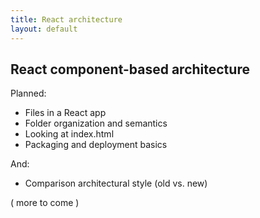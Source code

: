 ```yaml
---
title: React architecture
layout: default
---
```


## React component-based architecture

Planned:
* Files in a React app
* Folder organization and semantics
* Looking at index.html
* Packaging and deployment basics

And:
* Comparison architectural style (old vs. new)

( more to come )
